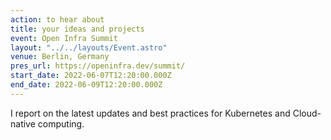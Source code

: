 ```yaml
---
action: to hear about
title: your ideas and projects
event: Open Infra Summit
layout: "../../layouts/Event.astro"
venue: Berlin, Germany
pres_url: https://openinfra.dev/summit/
start_date: 2022-06-07T12:20:00.000Z
end_date: 2022-06-09T12:20:00.000Z
---
```


I report on the latest updates and best practices for Kubernetes and Cloud-native computing.

